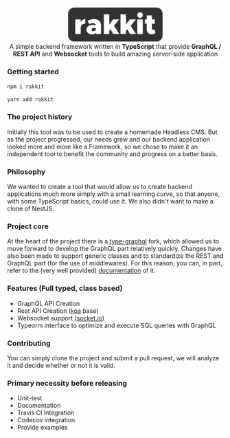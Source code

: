 <p align="center">
  <img src="logo.png" width="220" alt="Nest Logo"/>
  <br>
  A simple backend framework written in <b>TypeScript</b> that provide <b>GraphQL / REST API</b> and <b>Websocket</b> tools to build amazing server-side application
</p>
  
  
### Getting started  
```
npm i rakkit
```
```
yarn add rakkit
```

### The project history  
Initially this tool was to be used to create a homemade Headless CMS. But as the project progressed, our needs grew and our backend application looked more and more like a Framework, so we chose to make it an independent tool to benefit the community and progress on a better basis.

### Philosophy  
We wanted to create a tool that would allow us to create backend applications much more simply with a small learning curve, so that anyone, with some TypeScript basics, could use it. We also didn't want to make a clone of NestJS.

### Project core  
At the heart of the project there is a [type-graphql](https://github.com/19majkel94/type-graphql) fork, which allowed us to move forward to develop the GraphQL part relatively quickly. Changes have also been made to support generic classes and to standardize the REST and GraphQL part (for the use of middlewares). For this reason, you can, in part, refer to the (very well provided) [documentation](https://19majkel94.github.io/type-graphql/) of it.

### Features (Full typed, class based)  
- GraphQL API Creation
- Rest API Creation ([koa](https://koajs.com/) base)
- Websocket support ([socket.io](https://socket.io/))
- Typeorm interface to optimize and execute SQL queries with GraphQL

### Contributing  
You can simply clone the project and submit a pull request, we will analyze it and decide whether or not it is valid.

### Primary necessity before releasing  
- Unit-test
- Documentation
- Travis CI Integration
- Codecov integration
- Provide examples
